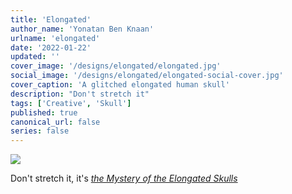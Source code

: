 ```yaml
---
title: 'Elongated'
author_name: 'Yonatan Ben Knaan'
urlname: 'elongated'
date: '2022-01-22'
updated: ''
cover_image: '/designs/elongated/elongated.jpg'
social_image: '/designs/elongated/elongated-social-cover.jpg'
cover_caption: 'A glitched elongated human skull'
description: "Don't stretch it"
tags: ['Creative', 'Skull']
published: true
canonical_url: false
series: false
---
```

<!-- ::Elongated
:: -->

![](/designs/elongated/elongated.jpg)

Don't stretch it, it's *[the Mystery of the Elongated Skulls](https://www.historicmysteries.com/elongated-skulls-mystery/)*
